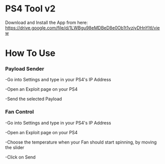 # PS4 Tool v2

Download and Install the App from here: https://drive.google.com/file/d/1LWBgu98eMDBeD8e0Ob1t1vzjyDHnYItI/view

# How To Use

### Payload Sender

-Go into Settings and type in your PS4's IP Address

-Open an Exploit page on your PS4

-Send the selected Payload



### Fan Control

-Go into Settings and type in your PS4's IP Address

-Open an Exploit page on your PS4

-Choose the temperature when your Fan should start spinning, by moving the slider

-Click on Send



